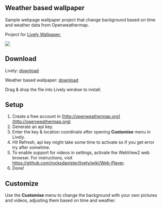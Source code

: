 ## Weather based wallpaper

Sample webpage wallpaper project that change background based on time and weather data from Openweathermap.

Project for [Lively Wallpaper.](https://github.com/rocksdanister/lively)

<img src="preview.gif">

## Download

Lively: [download](https://www.rocksdanister.com/lively/)

Weather based
wallpaper: [download](https://github.com/PavelBalandin/weather-based-wallpaper/archive/refs/heads/master.zip)

Drag & drop the file into Lively window to install.

## Setup

1. Create a free account in [http://openweathermap.org](http://openweathermap.org)
2. Generate an api key.
3. Enter the key & location coordinate after opening **Customise** menu in Lively.
4. Hit Refresh, api key might take some time to activate so if you get error try after sometime.
5. To enable support for videos in settings, activate the WebView2 web browser. For instructions,
   visit https://github.com/rocksdanister/lively/wiki/Web-Player.
6. Done!

## Customize

Use the **Customise** menu to change the background with your own pictures and videos, adjusting them based on time and
weather.

